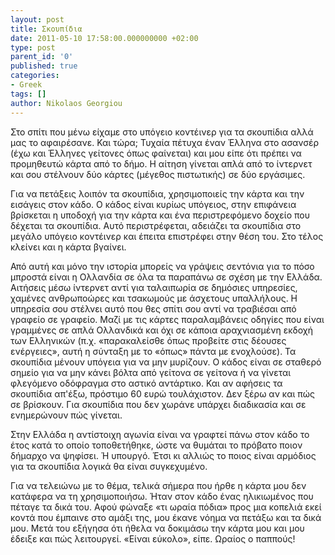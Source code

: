 ```yaml
---
layout: post
title: Σκουπίδια
date: 2011-05-10 17:58:00.000000000 +02:00
type: post
parent_id: '0'
published: true
categories:
- Greek
tags: []
author: Nikolaos Georgiou
---
```


Στο σπίτι που μένω είχαμε στο υπόγειο κοντέινερ για τα σκουπίδια αλλά μας το αφαιρέσανε. Και τώρα; Τυχαία πέτυχα έναν Έλληνα στο ασανσέρ (έχω και Έλληνες γείτονες όπως φαίνεται) και μου είπε ότι πρέπει να προμηθευτώ κάρτα από το δήμο. Η αίτηση γίνεται απλά από το ίντερνετ και σου στέλνουν δύο κάρτες (μέγεθος πιστωτικής) σε δύο εργάσιμες.

Για να πετάξεις λοιπόν τα σκουπίδια, χρησιμοποιείς την κάρτα και την εισάγεις στον κάδο. Ο κάδος είναι κυρίως υπόγειος, στην επιφάνεια βρίσκεται η υποδοχή για την κάρτα και ένα περιστρεφόμενο δοχείο που δέχεται τα σκουπίδια. Αυτό περιστρέφεται, αδειάζει τα σκουπίδια στο μεγάλο υπόγειο κοντέινερ και έπειτα επιστρέφει στην θέση του. Στο τέλος κλείνει και η κάρτα βγαίνει.

Από αυτή και μόνο την ιστορία μπορείς να γράψεις σεντόνια για το πόσο μπροστά είναι η Ολλανδία σε όλα τα παραπάνω σε σχέση με την Ελλάδα. Αιτήσεις μέσω ίντερνετ αντί για ταλαιπωρία σε δημόσιες υπηρεσίες, χαμένες ανθρωποώρες και τσακωμούς με άσχετους υπαλλήλους. Η υπηρεσία σου στέλνει αυτό που θες σπίτι σου αντί να τραβιέσαι από γραφείο σε γραφείο. Μαζί με τις κάρτες παραλαμβάνεις οδηγίες που είναι γραμμένες σε απλά Ολλανδικά και όχι σε κάποια αραχνιασμένη εκδοχή των Ελληνικών (π.χ. «παρακαλείσθε όπως προβείτε στις δέουσες ενέργειες», αυτή η σύνταξη με το «όπως» πάντα με ενοχλούσε). Τα σκουπίδια μένουν υπόγεια για να μην μυρίζουν. Ο κάδος είναι σε σταθερό σημείο για να μην κάνει βόλτα από γείτονα σε γείτονα ή να γίνεται φλεγόμενο οδόφραγμα στο αστικό αντάρτικο. Και αν αφήσεις τα σκουπίδια απ'έξω, πρόστιμο 60 ευρώ τουλάχιστον. Δεν ξέρω αν και πώς σε βρίσκουν. Για σκουπίδια που δεν χωράνε υπάρχει διαδικασία και σε ενημερώνουν πώς γίνεται.

Στην Ελλάδα η αντίστοιχη αγωνία είναι να γραφτεί πάνω στον κάδο το έτος κατά το οποίο τοποθετήθηκε, ώστε να θυμάται το πρόβατο ποιον δήμαρχο να ψηφίσει. Ή υπουργό. Έτσι κι αλλιώς το ποιος είναι αρμόδιος για τα σκουπίδια λογικά θα είναι συγκεχυμένο.

Για να τελειώνω με το θέμα, τελικά σήμερα που ήρθε η κάρτα μου δεν κατάφερα να τη χρησιμοποιήσω. Ήταν στον κάδο ένας ηλικιωμένος που πέταγε τα δικά του. Αφού φώναξε «τι ωραία πόδια» προς μια κοπελιά εκεί κοντά που έμπαινε στο αμάξι της, μου έκανε νόημα να πετάξω και τα δικά μου. Μετά του εξήγησα ότι ήθελα να δοκιμάσω την κάρτα μου και μου έδειξε και πώς λειτουργεί. «Είναι εύκολο», είπε. Ωραίος ο παππούς!
